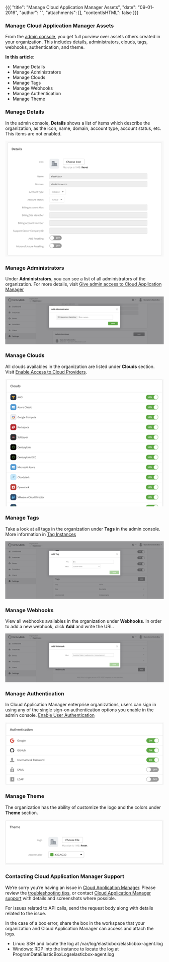 {{{
"title": "Manage Cloud Application Manager Assets",
"date": "09-01-2016",
"author": "",
"attachments": [],
"contentIsHTML": false
}}}

### Manage Cloud Application Manager Assets

From the [admin console](./admin-overview.md), you get full purview over assets others created in your organization. This includes details, administrators, clouds, tags, webhooks, authentication, and theme.

**In this article:**

* Manage Details
* Manage Administrators
* Manage Clouds
* Manage Tags
* Manage Webhooks
* Manage Authentication
* Manage Theme


### Manage Details

In the admin console, **Details** shows a list of items which describe the organization, as the icon, name, domain, account type, account status, etc. This items are not enabled.

![admin-assets1.png](../../images/cloud-application-manager/admin-assets1.png)

### Manage Administrators

Under **Administrators**, you can see a list of all administrators of the organization. For more details, visit [Give admin access to Cloud Application Manager](./admin-access.md)

![admin-assets2.png](../../images/cloud-application-manager/admin-assets2.png)

### Manage Clouds

All clouds availables in the organization are listed under **Clouds** section. Visit [Enable Access to Cloud Providers](./provider-access.md).

![admin-assets3.png](../../images/cloud-application-manager/admin-assets3.png)

### Manage Tags

Take a look at all tags in the organization under **Tags** in the admin console. More information in [Tag Instances](./resource-tags.md)

![admin-assets4.png](../../images/cloud-application-manager/admin-assets4.png)

### Manage Webhooks

View all webhooks availables in the organization under **Webhooks**. In order to add a new webhook, click **Add** and write the URL.

![admin-assets5.png](../../images/cloud-application-manager/admin-assets5.png)

### Manage Authentication

In Cloud Application Manager enterprise organizations, users can sign in using any of the single sign-on authentication options you enable in the admin console. [Enable User Authentication](./user-authentication.md)

![admin-assets6.png](../../images/cloud-application-manager/admin-assets6.png)

### Manage Theme

The organization has the ability of customize the logo and the colors under **Theme** section.

![admin-assets7.png](../../images/cloud-application-manager/admin-assets7.png)


### Contacting Cloud Application Manager Support

We’re sorry you’re having an issue in [Cloud Application Manager](https://www.ctl.io/cloud-application-manager/). Please review the [troubleshooting tips](../Troubleshooting/troubleshooting-tips.md), or contact [Cloud Application Manager support](mailto:cloudsupport@centurylink.com) with details and screenshots where possible.

For issues related to API calls, send the request body along with details related to the issue.

In the case of a box error, share the box in the workspace that your organization and Cloud Application Manager can access and attach the logs.
* Linux: SSH and locate the log at /var/log/elasticbox/elasticbox-agent.log
* Windows: RDP into the instance to locate the log at ProgramDataElasticBoxLogselasticbox-agent.log
